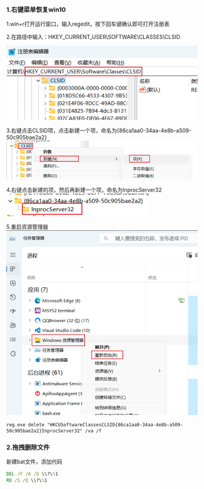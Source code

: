 ### 1.右键菜单恢复win10

1.win+r打开运行窗口，输入regedit，按下回车键确认即可打开注册表

2.在路径中输入：HKEY_CURRENT_USER\SOFTWARE\CLASSES\CLSID

![win11_clsid](../img/win11_clsid.png)

3.右键点击CLSID项，点击新建一个项，命名为{86ca1aa0-34aa-4e8b-a509-50c905bae2a2}
![win11_clsid_create](../img/win11_clsid_create.png)

4.右键点击新建的项，然后再新建一个项，命名为InprocServer32
![win11_clsid_inner_create](../img/win11_clsid_inner_create.png)

5.重启资源管理器
![win11_reboot_res](../img/win11_reboot_res.png)

```
reg.exe delete "HKCUSoftwareClassesCLSID{86ca1aa0-34aa-4e8b-a509-50c905bae2a2}InprocServer32" /va /f
```
### 2.拖拽删除文件
新建bat文件，添加代码
```bat
DEL /F /A /Q \\?\%1
RD /S /Q \\?\%1
```
